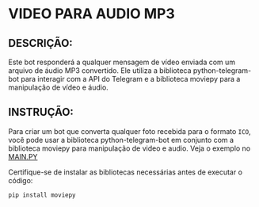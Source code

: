 # VIDEO PARA AUDIO MP3
## DESCRIÇÃO:
Este bot responderá a qualquer mensagem de vídeo enviada com um arquivo de áudio MP3 convertido. Ele utiliza a biblioteca python-telegram-bot para interagir com a API do Telegram e a biblioteca moviepy para a manipulação de vídeo e áudio.

## INSTRUÇÃO:
Para criar um bot que converta qualquer foto recebida para o formato `ICO`, você pode usar a biblioteca python-telegram-bot em conjunto com a biblioteca moviepy para manipulação de video e audio. Veja o exemplo no [MAIN.PY](./CODIGO/MAIN.py)

Certifique-se de instalar as bibliotecas necessárias antes de executar o código:

```bash
pip install moviepy
```